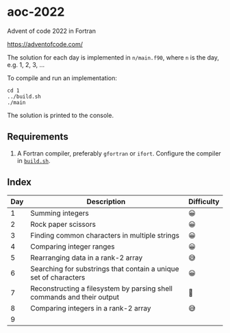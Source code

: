 
# aoc-2022

Advent of code 2022 in Fortran

https://adventofcode.com/

The solution for each day is implemented in `n/main.f90`, where `n` is the day, e.g. 1, 2, 3, ...

To compile and run an implementation:

    cd 1
    ../build.sh
    ./main

The solution is printed to the console.

## Requirements

1. A Fortran compiler, preferably `gfortran` or `ifort`.  Configure the compiler in [`build.sh`](build.sh).

## Index

| Day | Description | Difficulty |
|-----|-------------|------------|
|  1  | Summing integers | 😀 |
|  2  | Rock paper scissors | 😀 |
|  3  | Finding common characters in multiple strings | 😀 |
|  4  | Comparing integer ranges | 😀 |
|  5  | Rearranging data in a rank-2 array | 😅 |
|  6  | Searching for substrings that contain a unique set of characters | 😀 |
|  7  | Reconstructing a filesystem by parsing shell commands and their output | 🥵 |
|  8  | Comparing integers in a rank-2 array | 😅 |
|  9  | |   |

